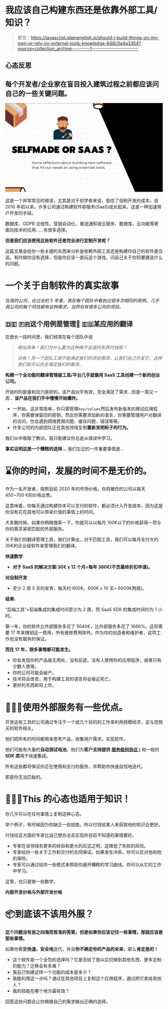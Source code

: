 # 我应该自己构建东西还是依靠外部工具/知识？

> 原文：<https://javascript.plainenglish.io/should-i-build-things-on-my-own-or-rely-on-external-tools-knowledge-848c0a4a3354?source=collection_archive---------1----------------------->

## 心态反思

## 每个开发者/企业家在盲目投入建筑过程之前都应该问自己的一些关键问题。

![](img/c3b4dfe206603d35b92c428f6e8a9d6a.png)

这是一个非常常见的错误，尤其是对于初学者来说，低估了自制开发的成本。自 2010 年初以来，许多公司通过构建软件即服务(SaaS)成长起来，这是一种加速用户开发的手段。

数据库、GDPR 合规性、营销自动化、推送通知或云服务、数据库、云功能等更面向技术的应用……有很多选择。

**但是我们应该使用这些软件还是完全进行定制开发呢？**

这篇文章会给你一些关键的东西来分析是依赖外部工具还是构建你自己的软件更合适。有时候你没有选择，但是你应该一直玩这个游戏，问自己关于你将要建造什么的问题。

# 一个关于自制软件的真实故事

*在我的公司，在过去的 5 年里，我在每个团队中看到过很多次相同的用例。几乎我公司的每个项目都有这种需求，当然也有很多公司的项目。*

## **🇩🇪 🇫🇷这个用例是管理🏴󠁧󠁢󠁥󠁮󠁧󠁿 🇪🇸某应用的翻译**

在很长一段时间里，我们经常在每个团队中说

> *相当简单！我们为什么要为这种微不足道的东西付钱呢？*
> 
> *没有！另一个团队工具不能满足我们的项目需求，让我们自己开发它，这样我们就可以完全满足我们的需求。*

**构建一个全功能的翻译管理器工具/平台几乎就像用 SaaS 工具创建一个新的创业公司。**

开始时的能量和动力是好的。该产品似乎有效，完全满足了需求…但是一周又一周… **该产品在我们手中慢慢开始爆炸。**

*   一开始，这非常简单，你只需管理`key/values`然后发布新版本的移动应用程序，你需要保留旧的密钥，然后你需要添加新的语言，你需要管理用户对翻译的访问，你会遇到网络费用问题、缓存问题、错误等等。
*   许多公司的内部团队正在其他领域复制**重新发明轮子的行为。**

我们从中吸取了教训，我只能建议你总是从错误中学习。

**事实证明这是一个糟糕的选择…** 我们忘记的一件重要事情是…

# **⌛️你的时间，发展的时间不是无价的。**

作为一名开发者，按照目前 2020 年的市场价格，你将被你的公司以每天 450~700 €的价格出售。

这意味着，你每天通过构建你本可以支付的软件，都必须计入开发成本，因为这是你没有花在其他可以带来价值的事情上的时间。

大多数时候，如果你稍微搜索一下，你就可以以每月 100€以下的价格获得一项与你的需求紧密匹配的外部服务。

关于我们的翻译管理工具，我们计算出，对于匹配工具，我们可以每月支付大约 30€的企业级软件来管理我们的翻译。

**快速数学**

*   **对于 SaaS 的解决方案:30€ x 12 个月=每年 360€(不含最终折扣申请)。**

**对自制开发**

*   至少 2 周 5 天的发育，每天约 600€。600€ x 10 天= 6000€两周)。

**结果:**

“后端工具”+前端集成的集成时间至少为 2 周，而 SaaS SDK 的集成时间约为 1 小时。

第一年，你的软件比外部服务多花了 5640€，比外部服务多花了 1666%。这将需要 17 年来摊销这一费用，所有维修费用除外。作为你的创造者和维护者，这项工作也没有服务的保证。

**而在 17 年，很多事情都可能发生。**

*   你会发现你的产品毫无用处，没有前途。没有人使用你的应用程序，或者只有少数人使用。
*   你的公司可能会破产。
*   技术将会改变，用于构建工具的语言将会接近死亡。
*   更好的东西即将上市。

# 💁🏻‍♂️使用外部服务有一些优点。

开发这些工具的公司通过专注于一个或几个目的的工作来利用规模经济，这与您购买的软件相关。

他们把所有的时间都用来思考产品，收集用户需求，实现软件。

他们可能有大量的**自动测试电池**，他们为**客户支持提供** [**服务级别协议** t](https://fr.wikipedia.org/wiki/Service-level_agreement) 和一般的 **SDK 库**用于快速集成。

所有这些都将保证你正在使用和支付的服务，并帮助你快速自信地迭代。

那是你无法匹敌的。

# 💁🏻‍♂️This 的心态也适用于知识！

你几乎可以在任何事情上复制这种心态。

举个例子，有时候因为你缺乏一些技能，所以付钱给某人来获取他的知识会更好。

付钱给这方面的专家比自己想办法去实现你目前不知道的事情要好。

*   专家在该领域有更多的经验和更大的后见之明，这降低了失败的风险。
*   专家给你一些关于工作和交付的合同保证。如果发生冲突，你可以反对他和他的保险。
*   专家可以通过给你一些模式来帮助你避开糟糕的学习曲线。你可以从它的工作中学习。

这里，也只是做一些数学。

**内部开发价格与外部开发价格**

# 📦到底该不该用外服？

**这个问题没有放之四海而皆准的答案，但是如果你应该记住一些事情，那就应该是那些事情。**

如果你需要**快速、安全地**迭代，并且**你不确定你的产品的未来**，那么**肯定是的！**

*   这个软件是一个全包的选择吗？它是否给了我以后切换到其他东西、更多定制的能力？迁移会有多难？
*   我自己构建这样一个功能的成本是多少？
*   我能利用这一点吗？通过在其他项目上复制这个应用程序，通过把它卖给其他人？
*   我的技能在哪个地方最有效？

回答这些问题会让你根据自己的需求做出正确的选择。